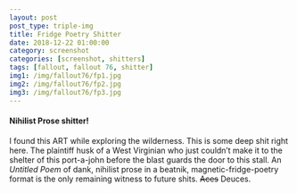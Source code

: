 ```yaml
---
layout: post
post_type: triple-img
title: Fridge Poetry Shitter
date: 2018-12-22 01:00:00
category: screenshot
categories: [screenshot, shitters]
tags: [fallout, fallout 76, shitter]
img1: /img/fallout76/fp1.jpg
img2: /img/fallout76/fp2.jpg
img3: /img/fallout76/fp3.jpg
---
```

#### Nihilist Prose shitter!

I found this ART while exploring the wilderness. This is some deep shit right here. The plaintiff husk of a West Virginian who just couldn’t make it to the shelter of this port-a-john before the blast guards the door to this stall. An *Untitled Poem* of dank, nihilist prose in a beatnik, magnetic-fridge-poetry format is the only remaining witness to future shits. <strike>Aces</strike> Deuces. 
